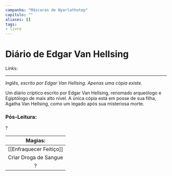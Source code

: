 ```yaml
---
campanha: "Máscaras de Nyarlathotep"
capítulo: ""
aliases: []
tags: 
- livro
---
```


# Diário de Edgar Van Hellsing

Links: 

---
*Inglês, escrito por Edgar Van Hellsing. Apenas uma cópia existe.*

Um diário críptico escrito por Edgar Van Hellsing, renomado arqueólogo e Egiptólogo de mais alto nível. A única cópia está em posse de sua filha, Agatha Van Hellsing, como um legado após sua misteriosa morte.

### **Pós-Leitura**: 
?

|               **Magias:**                |
|:----------------------------------------:|
|              [[Enfraquecer Feitiço]]              |
|        Criar Droga de Sangue  |
| ?|

